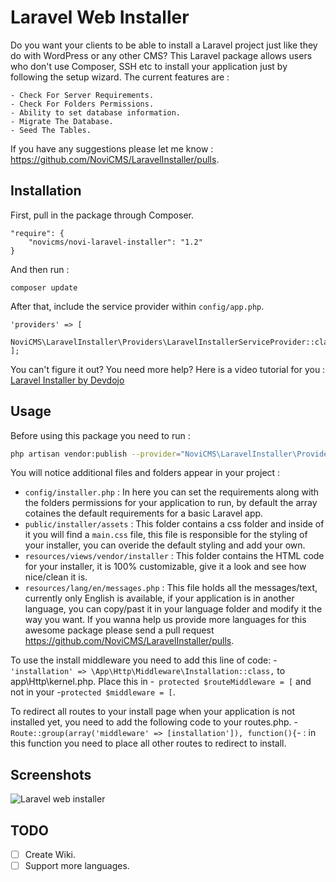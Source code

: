 # Laravel Web Installer
Do you want your clients to be able to install a Laravel project just like they do with WordPress or any other CMS?
This Laravel package allows users who don't use Composer, SSH etc to install your application just by following the setup wizard.
The current features are : 

	- Check For Server Requirements.
	- Check For Folders Permissions.
	- Ability to set database information.
	- Migrate The Database.
	- Seed The Tables.

If you have any suggestions please let me know : https://github.com/NoviCMS/LaravelInstaller/pulls.

## Installation

First, pull in the package through Composer.

```
"require": {
    "novicms/novi-laravel-installer": "1.2"
}
```

And then run :

```
composer update
```

After that, include the service provider within `config/app.php`.

```
'providers' => [
    NoviCMS\LaravelInstaller\Providers\LaravelInstallerServiceProvider::class,
];
```

You can't figure it out? You need more help? Here is a video tutorial for you : [Laravel Installer by Devdojo](https://www.youtube.com/watch?v=Jput5doFYLg)

## Usage

Before using this package you need to run :
```bash
php artisan vendor:publish --provider="NoviCMS\LaravelInstaller\Providers\LaravelInstallerServiceProvider"
```

You will notice additional files and folders appear in your project :
 
 - `config/installer.php` : In here you can set the requirements along with the folders permissions for your application to run, by default the array cotaines the default requirements for a basic Laravel app.
 - `public/installer/assets` : This folder contains a css folder and inside of it you will find a `main.css` file, this file is responsible for the styling of your installer, you can overide the default styling and add your own.
 - `resources/views/vendor/installer` : This folder contains the HTML code for your installer, it is 100% customizable, give it a look and see how nice/clean it is.
 - `resources/lang/en/messages.php` : This file holds all the messages/text, currently only English is available, if your application is in another language, you can copy/past it in your language folder and modify it the way you want. If you wanna help us provide more languages for this awesome package please send a pull request https://github.com/NoviCMS/LaravelInstaller/pulls.

 To use the install middleware you need to add this line of code: -`'installation' => \App\Http\Middleware\Installation::class,` to app\Http\kernel.php. Place this
 in -` protected $routeMiddleware = [` and not in your -`protected $middleware = [`.

To redirect all routes to your install page when your application is not installed yet, you need to add the following code to your routes.php.
-`Route::group(array('middleware' => [installation']), function(){`- : in this function you need to place all other routes to redirect to install.
## Screenshots
 
![Laravel web installer](http://i.imgur.com/3vYBPLn.png)

## TODO
- [ ] Create Wiki.
- [ ] Support more languages.
